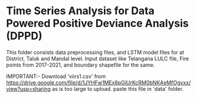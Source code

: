 # Time Series Analysis for Data Powered Positive Deviance Analysis (DPPD)

This folder consists data preprocessing files, and LSTM model files for at District, Taluk and Mandal level. Input dataset like Telangana LULC file, Fire points from 2017-2021, and boundary shapefile for the same.

IMPORTANT:- Download 'viirs1.csv' from https://drive.google.com/file/d/1JYHFw1MEx6pGiUrKcRM0bNKAeMfOgvxx/view?usp=sharing as is too large to upload. paste this file in 'data' folder.
